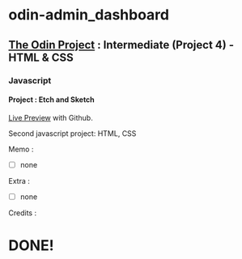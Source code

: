 # odin-admin_dashboard

## <a href="https://www.theodinproject.com/">The Odin Project</a> : Intermediate (Project 4) - HTML & CSS

### Javascript

#### Project : Etch and Sketch

<a href="https://lolikana.github.io/odin-admin_dashboard/" target="_blank">Live Preview</a> with Github.

Second javascript project: HTML, CSS

Memo :
- [ ] none

Extra :
- [ ] none

Credits :



 # DONE!
